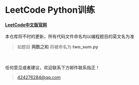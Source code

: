 # LeetCode Python训练
#### [LeetCode中文版官网](https://leetcode-cn.com/) 

本仓库将不时的更新，所有代码文件命名均以编程题目的英文名为准
>如题目 **两数之和** 将被命名为 **two_sum.py**  

<br/><br/>
任何意见或者建议，欢迎联系下方邮件联系指正！
> 424276284@qq.com

